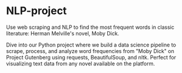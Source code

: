 # NLP-project
Use web scraping and NLP to find the most frequent words in classic literature: Herman Melville's novel, Moby Dick.

Dive into our Python project where we build a data science pipeline to scrape, process, and analyze word frequencies from "Moby Dick" on Project Gutenberg using requests, BeautifulSoup, and nltk. Perfect for visualizing text data from any novel available on the platform.

